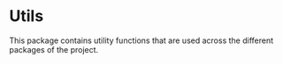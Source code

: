 # Utils

This package contains utility functions that are used across the different packages of the project.
